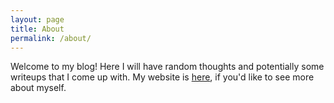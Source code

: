 ```yaml
---
layout: page
title: About
permalink: /about/
---
```


Welcome to my blog! Here I will have random thoughts and potentially some writeups that I come up with. My website is [here](https://www.stephen.hu), if you'd like to see more about myself. 
